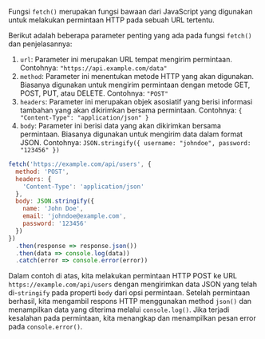 Fungsi `fetch()` merupakan fungsi bawaan dari JavaScript yang digunakan untuk melakukan permintaan HTTP pada sebuah URL tertentu.

Berikut adalah beberapa parameter penting yang ada pada fungsi `fetch()` dan penjelasannya:

1.  `url`: Parameter ini merupakan URL tempat mengirim permintaan. Contohnya: `"https://api.example.com/data"`
2.  `method`: Parameter ini menentukan metode HTTP yang akan digunakan. Biasanya digunakan untuk mengirim permintaan dengan metode GET, POST, PUT, atau DELETE. Contohnya: `"POST"`
3.  `headers`: Parameter ini merupakan objek asosiatif yang berisi informasi tambahan yang akan dikirimkan bersama permintaan. Contohnya: `{ "Content-Type": "application/json" }`
4.  `body`: Parameter ini berisi data yang akan dikirimkan bersama permintaan. Biasanya digunakan untuk mengirim data dalam format JSON. Contohnya: `JSON.stringify({ username: "johndoe", password: "123456" })`

```jsx
fetch('https://example.com/api/users', {
  method: 'POST',
  headers: {
    'Content-Type': 'application/json'
  },
  body: JSON.stringify({
    name: 'John Doe',
    email: 'johndoe@example.com',
    password: '123456'
  })
})
  .then(response => response.json())
  .then(data => console.log(data))
  .catch(error => console.error(error))

```

Dalam contoh di atas, kita melakukan permintaan HTTP POST ke URL `https://example.com/api/users` dengan mengirimkan data JSON yang telah di-`stringify` pada properti `body` dari opsi permintaan. Setelah permintaan berhasil, kita mengambil respons HTTP menggunakan method `json()` dan menampilkan data yang diterima melalui `console.log()`. Jika terjadi kesalahan pada permintaan, kita menangkap dan menampilkan pesan error pada `console.error()`.
